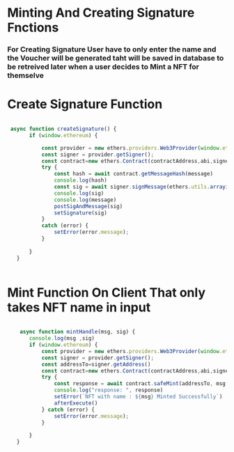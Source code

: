 # Minting And Creating Signature Fnctions
### For Creating Signature User have to only enter the name and the Voucher will be generated taht will be saved in database to be retreived later when a user decides to Mint a NFT for themselve

# Create Signature Function


 ``` Javascript
 
  async function createSignature() {
        if (window.ethereum) {

            const provider = new ethers.providers.Web3Provider(window.ethereum)
            const signer = provider.getSigner();
            const contract=new ethers.Contract(contractAddress,abi,signer)
            try {
                const hash = await contract.getMessageHash(message)
                console.log(hash)
                const sig = await signer.signMessage(ethers.utils.arrayify(hash))
                console.log(sig)
                console.log(message)   
                postSigAndMessage(sig)
                setSignature(sig)
            }
            catch (error) {
                setError(error.message);
            }
      
        }
    }
    
   ``` 
   
   
      
 # Mint Function On Client That only takes NFT name in input
 
 
 ```Javascript
 
     async function mintHandle(msg, sig) {
        console.log(msg ,sig)
        if (window.ethereum) {
            const provider = new ethers.providers.Web3Provider(window.ethereum)
            const signer = provider.getSigner();
            const addressTo=signer.getAddress()
            const contract=new ethers.Contract(contractAddress,abi,signer)
            try {
                const response = await contract.safeMint(addressTo, msg, sig)
                console.log("response: ", response)
                setError(`NFT with name : ${msg} Minted Successfully`)
                afterExecute()
            } catch (error) {
                setError(error.message);
            }
      
        }
    } 
    
   ```
 

